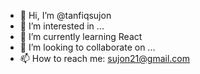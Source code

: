 - 👋 Hi, I’m @tanfiqsujon
- 👀 I’m interested in ...
- 🌱 I’m currently learning React
- 💞️ I’m looking to collaborate on ...
- 📫 How to reach me: sujon21@gmail.com

<!---
tanfiqsujon/tanfiqsujon is a ✨ special ✨ repository because its `README.md` (this file) appears on your GitHub profile.
You can click the Preview link to take a look at your changes.
--->
